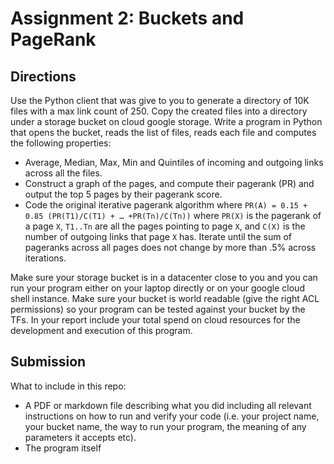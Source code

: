 # Assignment 2: Buckets and PageRank

## Directions

Use the Python client that was give to you to generate a directory of 10K files with a
max link count of 250. Copy the created files into a directory under a storage bucket on
cloud google storage. Write a program in Python that opens the bucket, reads the list of
files, reads each file and computes the following properties:

- Average, Median, Max, Min and Quintiles of incoming and outgoing links across
all the files.
- Construct a graph of the pages, and compute their pagerank (PR) and output the
top 5 pages by their pagerank score.
- Code the original iterative pagerank algorithm where `PR(A) = 0.15 + 0.85
(PR(T1)/C(T1) + … +PR(Tn)/C(Tn))` where `PR(X)` is the pagerank of a page `X`,
`T1..Tn` are all the pages pointing to page `X`, and `C(X)` is the number of outgoing
links that page `X` has. Iterate until the sum of pageranks across all pages does
not change by more than .5% across iterations.

Make sure your storage bucket is in a datacenter close to you and you can run your
program either on your laptop directly or on your google cloud shell instance. Make
sure your bucket is world readable (give the right ACL permissions) so your program
can be tested against your bucket by the TFs. In your report include your total spend on
cloud resources for the development and execution of this program.

## Submission

What to include in this repo: 
- A PDF or markdown file describing what you did including all relevant instructions on
how to run and verify your code (i.e. your project name, your bucket name, the way to
run your program, the meaning of any parameters it accepts etc).
- The program itself
